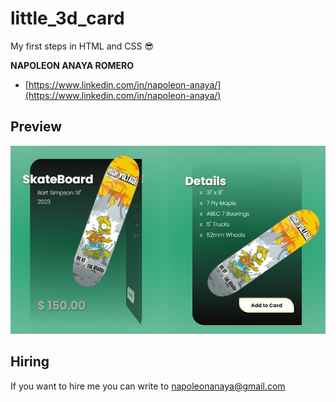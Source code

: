 # little_3d_card
My first steps in HTML and CSS 😎

**NAPOLEON ANAYA ROMERO**

-	[https://www.linkedin.com/in/napoleon-anaya/](https://www.linkedin.com/in/napoleon-anaya/)

## Preview

![..](https://github.com/alucart2005/little_3d_card/blob/step-4/img/preview.jpg?raw=true)

## Hiring 
If you want to hire me you can write to napoleonanaya@gmail.com
